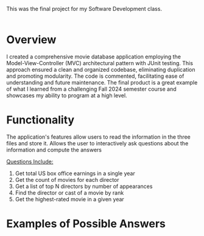 This was the final project for my Software Development class. <br> <br>

# Overview
I created a comprehensive movie database application employing the Model-View-Controller (MVC) architectural pattern with JUnit testing. This approach ensured a clean and organized codebase, eliminating duplication and promoting modularity. The code is  commented, facilitating ease of understanding and future maintenance. The final product is a great example of what I learned from a challenging Fall 2024 semester course and showcases my ability to program at a high level.

# Functionality
The application's features allow users to read the information in the three files and store it. Allows the user to interactively ask questions about the information and compute the answers

<ins>Questions Include:</ins> <br>
1. Get total US box office earnings in a single year
2. Get the count of movies for each director
3. Get a list of top N directors by number of appearances
4. Find the director or cast of a movie by rank
5. Get the highest-rated movie in a given year

# Examples of Possible Answers



